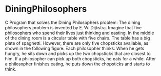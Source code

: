 # DiningPhilosophers
C Program that solves the Dining Philosophers problem:
The dining philosophers problem is invented by E. W. Dijkstra. Imagine that five philosophers who spend their lives just thinking and easting. In the middle of the dining room is a circular table with five chairs. The table has a big plate of spaghetti. However, there are only five chopsticks available, as shown in the following figure. Each philosopher thinks. When he gets hungry, he sits down and picks up the two chopsticks that are closest to him. If a philosopher can pick up both chopsticks, he eats for a while. After a philosopher finishes eating, he puts down the chopsticks and starts to think.

